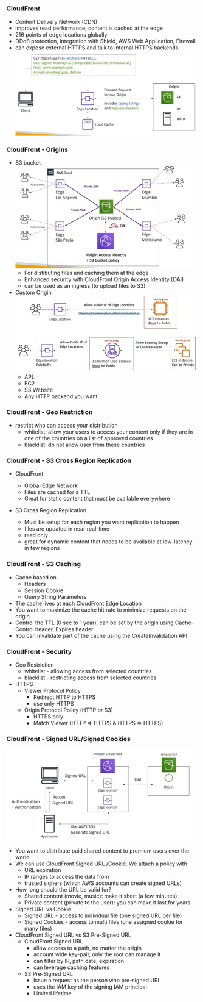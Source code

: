 ### CloudFront ###
* Content Delivery Network (CDN)
* improves read performance, content is cached at the edge
* 216 points of edge locations globally      
* DDoS protection, integration with Shield, AWS Web Application, Firewall
* can expose external HTTPS and talk to internal HTTPS backends
![](.13_aws_CloudFront_images/aim1.jpg)

### CloudFront - Origins ###
* S3 bucket
    ![](.13_aws_CloudFront_images/aim2.jpg)
    * For distibuting files and caching them at the edge
    * Enhanced security with CloudFront Origin Access Identity (OAI)
    * can be used as an ingress (to upload files to S3)
* Custom Origin
    ![](.13_aws_CloudFront_images/aim3.jpg)
    * APL
    * EC2
    * S3 Website
    * Any HTTP backend you want
    
### CloudFront -  Geo Restriction ###
* restrict who can access your distribution
    * whitelist: allow your users to access your content only if they are in one of the countries on a list of approved countries
    * blacklist: do not allow user from these countries
     
### CloudFront - S3 Cross Region Replication ###
* CloudFront
    * Global Edge Network
    * Files are cached for a TTL
    * Great for static content that must be available everywhere

* S3 Cross Region Replication
    * Must be setup for each region you want replication to happen 
    * files are updated in near real-time
    * read only
    * great for dynamic content that needs to be available at low-latency in few regions

### CloudFront - S3 Caching ###
* Cache based on 
    * Headers
    * Session Cookie
    * Query String Parameters
* The cache lives at each CloudFront Edge Location
* You want to maximize the cache hit rate to minimize requests on the origin
* Control the TTL (0 sec to 1 year), can be set by the origin using Cache-Control header, Expires header
* You can invalidate part of the cache using the CreateInvalidation API

### CloudFront - Security ###
* Geo Restriction 
    * whitelist - allowing access from selected countries
    * blacklist - restricting access from selected countries
* HTTPS
    * Viewer Protocol Policy
        * Redirect HTTP to HTTPS
        * use only HTTPS
    * Origin Protocol Policy (HTTP or S3)
        * HTTPS only
        * Match Viewer
          (HTTP => HTTPS & HTTPS => HTTPS)                
          
### CloudFront - Signed URL/Signed Cookies ###
![](.13_aws_CloudFront_images/aim4.jpg)
* You want to distribute paid shared content to premium users over the world
* We can use CloudFront Signed URL /Cookie. We attach a policy with
    * URL expiration
    * IP ranges to access the data from 
    * trusted signers (which AWS accounts can create signed URLs)
* How long should the URL be valid for? 
    * Shared content (movie, music): make it short (a few minutes)
    * Private content (private to the user): you can make it last for years 
* Signed URL vs Cookie
    * Signed URL - access to individual file (one signed URL per file)
    * Signed Cookies - access to multi files (one assigned cookie for many files)
* CloudFront Signed URL vs S3 Pre-Signed URL
    * CloudFront Signed URL
        * allow access to a path, no matter the origin
        * account wide key-pair, only the root can manage it
        * can filter by IP, path date, expiration
        * can leverage caching features
    * S3 Pre-Signed URL
        * Issue a request as the person who pre-signed URL
        * uses the IAM key of the signing IAM principal 
        * Limited lifetime

            
   